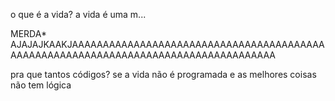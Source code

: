 o que é a vida? a vida é uma m...

MERDA* 
AJAJAJKAAKJAAAAAAAAAAAAAAAAAAAAAAAAAAAAAAAAAAAAAAAAAAAAAAAAAAAAAAAAAAAAAAAAAAAAAAAAAAAAAAAAAAAA


pra que tantos códigos?
se a vida não é programada
e as melhores coisas 
não tem lógica 